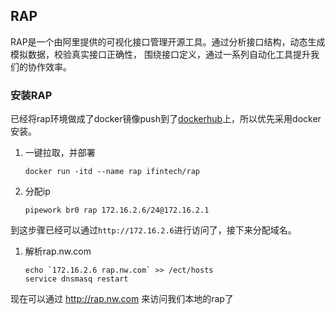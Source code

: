 ## RAP

RAP是一个由阿里提供的可视化接口管理开源工具。通过分析接口结构，动态生成模拟数据，校验真实接口正确性， 围绕接口定义，通过一系列自动化工具提升我们的协作效率。

### 安装RAP

已经将rap环境做成了docker镜像push到了[dockerhub](https://hub.docker.com/r/ifintech/rap/)上，所以优先采用docker安装。

1. 一键拉取，并部署

   ```shell
   docker run -itd --name rap ifintech/rap
   ```

2. 分配ip

   ```shell
   pipework br0 rap 172.16.2.6/24@172.16.2.1
   ```

到这步骤已经可以通过`http://172.16.2.6`进行访问了，接下来分配域名。

1. 解析rap.nw.com

   ```shell
   echo `172.16.2.6 rap.nw.com` >> /ect/hosts
   service dnsmasq restart
   ```


现在可以通过 http://rap.nw.com 来访问我们本地的rap了
